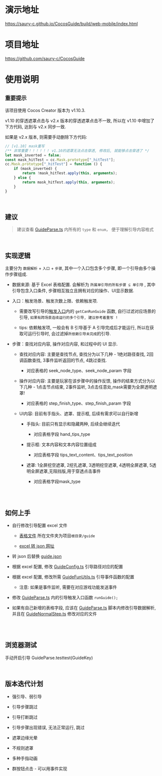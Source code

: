 # 演示地址

https://saury-c.github.io/CocosGuide/build/web-mobile/index.html

# 项目地址

https://github.com/saury-c/CocosGuide


# 使用说明


## `重要提示`

该项目使用 Cocos Creator 版本为 v1.10.3.

v1.10 的穿透遮罩点击与 v2.x 版本的穿透遮罩点击不一致, 所以在 v1.10 中增加了下方代码, 达到与 v2.x 同步一致.

如果是 v2.x 版本, 则需要手动删除下方代码:

```ts
// [v1.10] mask重写
/** 非常重要！！！！！！ v1.10的遮罩无法点击穿透, 修改后, 就能够点击穿透了 */
let mask_inverted = false;
const mask_hitTest = cc.Mask.prototype["_hitTest"];
cc.Mask.prototype["_hitTest"] = function () {
    if (mask_inverted) {
        return !mask_hitTest.apply(this, arguments);
    } else {
        return mask_hitTest.apply(this, arguments);
    }
}
```

<br>



## 建议

> 建议查看 [GuideParse.ts](./assets/Script/guide/entrance/GuideParse.ts) 内所有的 `type` 和 `enum`， 便于理解引导内容格式

<br>




## 实现逻辑

 主要分为 `数据解析` + `入口` + `步骤`, 其中一个入口包含多个步骤, 即一个引导由多个操作步骤组成.

- 数据来源: 基于 Excel 表格配置. 会解析为 `所属单引导的所有步骤 ⊆ 单引导` , 其中引导包含入口条件, 步骤相互独立且拥有对应的操作、UI显示数据.

- 入口：触发场景、触发次数上限、依赖触发项.
    - 需要改写引导的[触发入口](./assets/Script/guide/entrance/GuideParse.ts)内的 `getCanRunGuide` 函数, 自行过滤对应场景的引导, `如果有跨场景连续运行的多个引导, 建议参考着重写 !`

    - tips: 依赖触发项, 一般会有 B 引导基于 A 引导完成后才能运行, 所以在获取可运行引导时, 会过滤掉`所依赖引导未完成`的引导.


- 步骤：查找对应内容, 操作对应内容, 和过程中的 UI 显示.

    - 查找对应内容: 主要是查找节点, 查找分为以下几种 - 1绝对路径查找, 2回调函数查找, 3事件监听返回的节点, 4跳过查找. 
        - 对应表格的 seek_node_type、seek_node_param 字段

    - 操作对应内容: 主要是玩家在该步骤中的操作反馈, 操作的结束方式分为以下几种 - 1点击节点结束, 2事件监听, 3点击任意处,mask需要为全屏透明遮罩!

        - 对应表格的 step_finish_type、step_finish_param 字段

    - UI内容: 目前有手指头、遮罩、提示框, 后续有需求可以自行新增

        - 手指头: 目前只有显示和隐藏两种, 后续会继续迭代

            - 对应表格字段 hand_tips_type

        - 提示框: 文本内容和文本内容位置组成

            - 对应表格字段 tips_text_content、tips_text_position

        - 遮罩: 1全屏挖空遮罩, 2挖孔遮罩, 3透明挖空遮罩, 4透明全屏遮罩, 5透明全屏遮罩,无阻挡版,用于穿透点击事件 
        
            - 对应表格字段mask_type


<br>

<br>




## 如何上手

- 自行修改引导配置 excel 文件

    - [表格文件](./guide/guide.xlsx)  所在文件夹为项目`根目录/guide`

    - [excel 转 json 网址](https://www.bejson.com/json/col2json/)

- 转 json 后替换 [guide.json](./assets/resources/guide.json)

- 根据 excel 配置, 修改 [GuideConfig.ts](./assets/Script/guide/config/GuideConfig.ts) 引导路径对应的配置

- 根据 excel 配置, 修改所需 [GuideFunUtils.ts](./assets/Script/guide/config/GuideFunUtils.ts) 引导事件函数的配置
    
    - 注意: 如果是事件监听, 需要在对应游戏功能发送事件

- 修改 [GuideParse.ts](./assets/Script/guide/entrance/GuideParse.ts) 内的引导触发入口函数 `runGuide();`

- 如果有自己新增的表格字段, 应该在 [GuideParse.ts](./assets/Script/guide/entrance/GuideParse.ts) 脚本内修改引导数据解析, 并且在 [GuideNormalStep.ts](./assets/Script/guide/step/GuideNormalStep.ts) 修改对应的文件


<br>

<br>




## 浏览器测试

手动开启引导 GuideParse.testtest(GuideKey)




<br>

## 版本迭代计划

- 强引导、弱引导

- 引导步骤跳过

- 引导打断跳过

- 引导步骤出现错误, 无法正常运行, 跳过

- 遮罩边缘光晕

- 不规则遮罩

- 多种手指动画

- 群按钮点击 - 可以用事件实现
